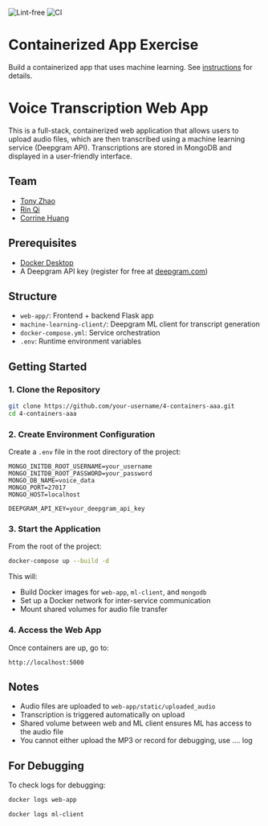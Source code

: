 ![Lint-free](https://github.com/nyu-software-engineering/containerized-app-exercise/actions/workflows/lint.yml/badge.svg)
![CI](https://github.com/nyu-software-engineering/containerized-app-exercise/actions/workflows/ci.yml/badge.svg)

# Containerized App Exercise

Build a containerized app that uses machine learning. See [instructions](./instructions.md) for details.

# Voice Transcription Web App 

This is a full-stack, containerized web application that allows users to upload audio files, which are then transcribed using a machine learning service (Deepgram API). Transcriptions are stored in MongoDB and displayed in a user-friendly interface.

## Team

- [Tony Zhao](https://github.com/Tonyzsp)
- [Rin Qi](https://github.com/Rin-Qi)
- [Corrine Huang](https://github.com/ChuqiaoHuang)

## Prerequisites

- [Docker Desktop](https://www.docker.com/products/docker-desktop/)
- A Deepgram API key (register for free at [deepgram.com](https://www.deepgram.com/))


## Structure

- `web-app/`: Frontend + backend Flask app
- `machine-learning-client/`: Deepgram ML client for transcript generation
- `docker-compose.yml`: Service orchestration
- `.env`: Runtime environment variables


## Getting Started

### 1. Clone the Repository

```bash
git clone https://github.com/your-username/4-containers-aaa.git
cd 4-containers-aaa
```

### 2. Create Environment Configuration

Create a `.env` file in the root directory of the project:

```env
MONGO_INITDB_ROOT_USERNAME=your_username
MONGO_INITDB_ROOT_PASSWORD=your_password
MONGO_DB_NAME=voice_data
MONGO_PORT=27017
MONGO_HOST=localhost

DEEPGRAM_API_KEY=your_deepgram_api_key
```

### 3. Start the Application

From the root of the project:

```bash
docker-compose up --build -d
```

This will:
- Build Docker images for `web-app`, `ml-client`, and `mongodb`
- Set up a Docker network for inter-service communication
- Mount shared volumes for audio file transfer

### 4. Access the Web App

Once containers are up, go to:

```
http://localhost:5000
```

## Notes

- Audio files are uploaded to `web-app/static/uploaded_audio`
- Transcription is triggered automatically on upload
- Shared volume between web and ML client ensures ML has access to the audio file
- You cannot either upload the MP3 or record
for debugging, use ....  log


## For Debugging

To check logs for debugging:

```bash
docker logs web-app
```
```bash
docker logs ml-client
```





